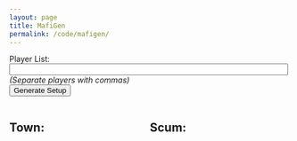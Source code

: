 ```yaml
---
layout: page
title: MafiGen
permalink: /code/mafigen/
---
```


<script>
	const ROLES = JSON.parse('[{ "Investigator": { "Type": "TI", "Value": 2 }, "Tracker": { "Type": "TI", "Value": 1 }, "Voyeur": { "Type": "TI", "Value": 1 }, "Gunsmith": { "Type": "TI", "Value": 2 }, "Doctor": { "Type": "TP", "Value": 2 }, "Bodyguard": { "Type": "TP", "Value": 1 }, "Wizard": { "Type": "TP", "Value": 1 }, "Jailor": { "Type": "TP", "Value": 1 }, "Socialite": { "Type": "TC", "Value": 1 }, "Lumberjack": { "Type": "TC", "Value": 2 }, "Psychic": { "Type": "TC", "Value": 2 }, "Hotelier": { "Type": "TC", "Value": 1 }, "Vigilante": { "Type": "TR", "Value": 2 }, "Grave Robber": { "Type": "TR", "Value": 1 }, "Motivator": { "Type": "TR", "Value": 1 }, "Annoying Child": { "Type": "TR", "Value": 2 }, "Coroner": { "Type": "TR", "Value": 1 }, "Journalist": { "Type": "TR", "Value": 2 }, "Enforcer": { "Type": "Scum", "Value": -1 }, "Roleblocker": { "Type": "Scum", "Value": -2 }, "Stalker": { "Type": "Scum", "Value": -2 }, "Bus Driver": { "Type": "Scum", "Value": -2 }, "Strongman": { "Type": "Scum", "Value": -2 }, "Spy": { "Type": "Scum", "Value": -1 }, "Capo": { "Type": "Scum", "Value": -1 }, "Shapeshifter": { "Type": "Scum", "Value": -2 }, "Poisoner": { "Type": "Scum", "Value": -1 }, "Oracle": { "Type": "Scum", "Value": -1 }, "Minion": { "Type": "Scum", "Value": 0 } }]')[0];
	const TI_ROLES = [];
	const TP_ROLES = [];
	const TC_ROLES = [];
	const TOWN_ROLES = [];
	const SCUM_ROLES = [];

	// Sort roles into their categories for ease of access
	for (let key in ROLES) {
		if (ROLES[key]["Type"] == "TI") {
			TI_ROLES.push(key);
			TOWN_ROLES.push(key);
		}
		else if (ROLES[key]["Type"] == "TP") {
			TP_ROLES.push(key);
			TOWN_ROLES.push(key);
		}
		else if (ROLES[key]["Type"] == "TC") {
			TC_ROLES.push(key);
			TOWN_ROLES.push(key);
		}
		else if (ROLES[key]["Type"] == "TR") {
			TOWN_ROLES.push(key);
		}
		else if (ROLES[key]["Type"] == "Scum" && key != "Minion") {
			SCUM_ROLES.push(key);
		}
	}

	function handle(e) {
		if (e.keyCode === 13) {
			generate();
		}
	}

	function shuffleArray(array) {
		for (var i = array.length - 1; i > 0; i--) {
			var j = Math.floor(Math.random() * (i + 1));
			var temp = array[i];
			array[i] = array[j];
			array[j] = temp;
		}
	}

	function choose(arr) {
		return arr[Math.floor(Math.random()*arr.length)];
	}

	function validateScores(setup) {
		let sum = 0;
		for (var i = 0; i < setup.length; i++) {
			sum = sum + ROLES[setup[i]]["Value"];
		}

		if ( (setup.length == 9 && sum > 6 && sum < 10) || (setup.length > 9 && sum > 7 && sum < 11) ) {
			return sum;
		}
		return 0;
	}

	function generate() {
		let playerList = document.getElementById("playerString").value.split(",");
		// Prune whitespace from start and end of player names
		for (var i = 0; i < playerList.length; i++) {
			playerList[i] = playerList[i].trim();
		}

		let playerCt = playerList.length;
		let foundSetup = false;

		if (playerCt < 9 || playerCt > 12) {
			console.log("Bad size");
			return
		}

		while (!foundSetup) {
			// Generate necessary town roles
			let setup = [];
			setup.push(choose(TI_ROLES));
			if (playerCt == 9) {
				setup.push(choose(TOWN_ROLES));
			}
			else {
				setup.push(choose(TI_ROLES));
				setup.push(choose(TP_ROLES));
				setup.push(choose(TC_ROLES));
			}
			// Get distinct scum roles
			let scum1 = choose(SCUM_ROLES);
			while (playerCt == 9 && scum1 == "Poisoner") {
				scum1 = choose(SCUM_ROLES);
			}

			let scum2 = choose(SCUM_ROLES);
			while (scum2 == scum1 || (playerCt == 9 && scum2 == "Poisoner")) {
				scum2 = choose(SCUM_ROLES);
			}
			setup.push(scum1);
			setup.push(scum2);
			if (playerCt > 11) {
				let scum3 = choose(SCUM_ROLES);
				while (scum3 == scum1 || scum3 == scum2) {
					scum3 = choose(SCUM_ROLES);
				}
				setup.push(scum3);
			}
			// If it's an 11 player game, add a minion
			if (playerCt == 11) {
				setup.push("Minion");
			}
			// Fill rest of town with random roles
			while (setup.length < playerCt) {
				setup.push(choose(TOWN_ROLES));
			}

			shuffleArray(setup);
			shuffleArray(playerList);

			let sum = validateScores(setup)
			if (sum > 0){
				// Log setup to console and end while loop
				foundSetup = true;

				// Sort setup for display
				let townRoles = [];
				let townPlayers = [];
				let scumRoles = [];
				let scumPlayers = [];

				// Get TI and full scum at the top
				for (var i = 0; i < setup.length; i++) {
					if (ROLES[setup[i]]["Type"] == "TI") {
						townRoles.push(setup[i]);
						townPlayers.push(playerList[i]);
					}
					else if (ROLES[setup[i]]["Type"] == "Scum" && setup[i] != "Minion") {
						scumRoles.push(setup[i]);
						scumPlayers.push(playerList[i]);
					}
				}
				// Get TP and Minion next
				for (var i = 0; i < setup.length; i++) {
					if (ROLES[setup[i]]["Type"] == "TP") {
						townRoles.push(setup[i]);
						townPlayers.push(playerList[i]);
					}
					else if (setup[i] == "Minion") {
						scumRoles.push(setup[i]);
						scumPlayers.push(playerList[i]);
					}
				}
				// Get TC
				for (var i = 0; i < setup.length; i++) {
					if (ROLES[setup[i]]["Type"] == "TC") {
						townRoles.push(setup[i]);
						townPlayers.push(playerList[i]);
					}
				}
				// Finally, get TR
				for (var i = 0; i < setup.length; i++) {
					if (ROLES[setup[i]]["Type"] == "TR") {
						townRoles.push(setup[i]);
						townPlayers.push(playerList[i]);
					}
				}

				// Display setup
				let townList = document.getElementById("townies");
				let scumList = document.getElementById("scummies");
				townList.innerHTML = "";
				scumList.innerHTML = "";
				
				for (var i = 0; i < townRoles.length; i++) {
					// Get color for role
					let openColor = '<div style="color:#119fef">'; // TR
					if (ROLES[townRoles[i]]["Type"] == "TI") { 
						openColor = '<div style="color:#f7dc13">'; 
					}
					else if (ROLES[townRoles[i]]["Type"] == "TP") { 
						openColor = '<div style="color:#68da0d">'; 
					}
					else if (ROLES[townRoles[i]]["Type"] == "TC") { 
						openColor = '<div style="color:#11efbd">';
					}
					// Display role
					townList.innerHTML += openColor + townPlayers[i] + " <small>(" + townRoles[i] + ") (" + ROLES[townRoles[i]]["Value"] + ")</small></div>";
				}

				for (var i = 0; i < scumRoles.length; i++) {
					let openColor = '<div style="color:red">';
					if (scumRoles[i] == "Minion") { openColor = '<div style="color:orange">'; }
					scumList.innerHTML += openColor + scumPlayers[i] + " <small>(" + scumRoles[i] + ") (" + ROLES[scumRoles[i]]["Value"] + ")</small></div>";
				}
			}
		}

		return false;
	}
</script>

Player List: <input type="text" id="playerString" style="width: 500px;"> <em>(Separate players with commas)</em>
<br/>
<input type="button" onclick="generate()" value="Generate Setup">
<script>document.getElementById("playerString").value = "Alice, Bob, Carol, David, Eve, Fazil, Grace, Horace, Ib, John, Kyoko, Larry";</script>

<div class="row">
  <div class="townColumn"><h2>Town:</h2><h4 id="townies"></h4></div>
  <div class="scumColumn"><h2>Scum:</h2><h4 id="scummies"></h4></div>
</div> 

<style>
	.townColumn {
	  float: left;
	  width: 50%;
	}

	.scumColumn {
		float: left;
		width: 50%;
	}

	/* Clear floats after the columns */
	.row:after {
	  content: "";
	  display: table;
	  clear: both;
	}
</style>